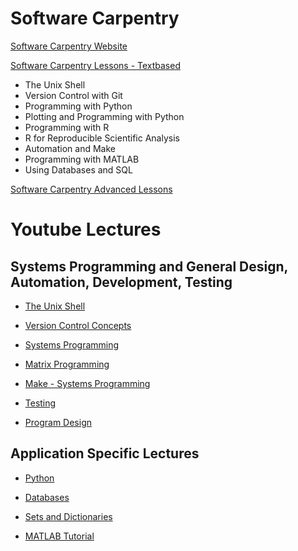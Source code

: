 # Software Carpentry

[Software Carpentry Website](https://software-carpentry.org/)

[Software Carpentry Lessons - Textbased](https://software-carpentry.org/lessons/)
- The Unix Shell
- Version Control with Git
- Programming with Python
- Plotting and Programming with Python
- Programming with R
- R for Reproducible Scientific Analysis
- Automation and Make
- Programming with MATLAB
- Using Databases and SQL

[Software Carpentry Advanced Lessons](https://carpentries.org/community-lessons/)

# Youtube Lectures 

## Systems Programming and General Design, Automation, Development, Testing

- [The Unix Shell](https://www.youtube.com/playlist?list=PLUQy4zfrctjH-FsjpIZDZ0NBznvF4FdNP)

- [Version Control Concepts](https://www.youtube.com/watch?v=gY2JwRfin1M&list=PL3657A5820B1C4397)

- [Systems Programming](https://www.youtube.com/playlist?list=PL820F09DCB740B507)

- [Matrix Programming](https://www.youtube.com/watch?v=dDKYt2gn5Io&list=PL4390FB0E8F41B01B)

- [Make - Systems Programming](https://www.youtube.com/watch?v=djPWVqn7vjY&list=PLF47AC7312BE0799A)

- [Testing](https://www.youtube.com/playlist?list=PLB384772FCCE1414E)
 
- [Program Design](https://www.youtube.com/playlist?list=PL5859017B018F03F4)

## Application Specific Lectures

- [Python](https://www.youtube.com/playlist?list=PLBC2E3FD80F2AC95F)

- [Databases](https://www.youtube.com/watch?v=kaKa6N9lEG8&list=PL3416DE5D2419D0D1)

- [Sets and Dictionaries](https://www.youtube.com/watch?v=X6u0La4tDtg&list=PL0D978C4CC3635C14)

- [MATLAB Tutorial](https://www.youtube.com/playlist?list=PLCC064D27ED118884)


